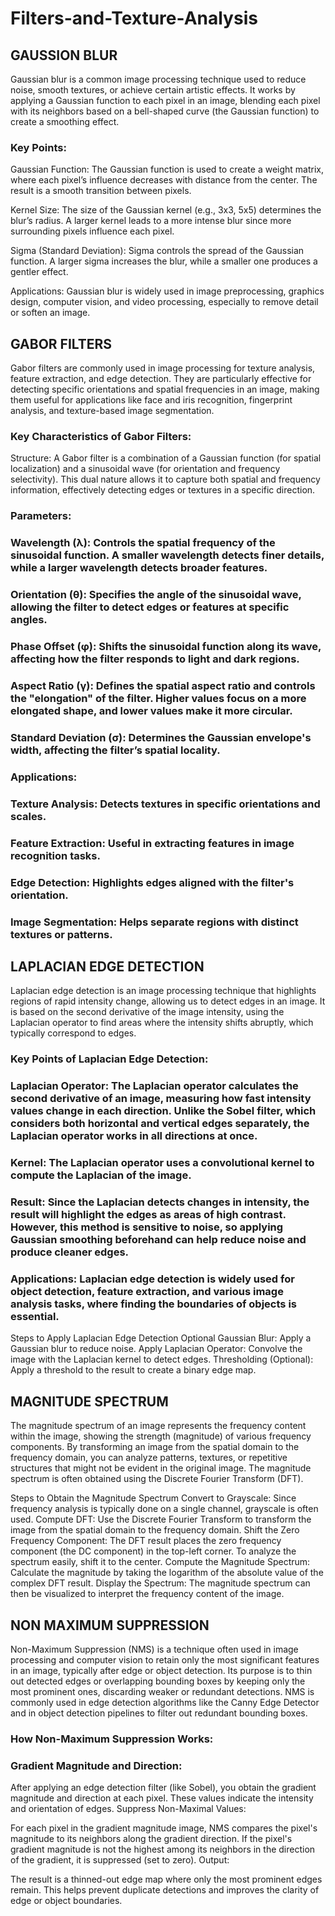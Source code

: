 # Filters-and-Texture-Analysis
## GAUSSION BLUR

Gaussian blur is a common image processing technique used to reduce noise, smooth textures, or achieve certain artistic effects. It works by applying a Gaussian function to each pixel in an image, blending each pixel with its neighbors based on a bell-shaped curve (the Gaussian function) to create a smoothing effect.

### Key Points:
Gaussian Function: The Gaussian function is used to create a weight matrix, where each pixel’s influence decreases with distance from the center. The result is a smooth transition between pixels.

Kernel Size: The size of the Gaussian kernel (e.g., 3x3, 5x5) determines the blur’s radius. A larger kernel leads to a more intense blur since more surrounding pixels influence each pixel.

Sigma (Standard Deviation): Sigma controls the spread of the Gaussian function. A larger sigma increases the blur, while a smaller one produces a gentler effect.

Applications: Gaussian blur is widely used in image preprocessing, graphics design, computer vision, and video processing, especially to remove detail or soften an image.

## GABOR FILTERS

Gabor filters are commonly used in image processing for texture analysis, feature extraction, and edge detection. They are particularly effective for detecting specific orientations and spatial frequencies in an image, making them useful for applications like face and iris recognition, fingerprint analysis, and texture-based image segmentation.

### Key Characteristics of Gabor Filters:
Structure: A Gabor filter is a combination of a Gaussian function (for spatial localization) and a sinusoidal wave (for orientation and frequency selectivity). This dual nature allows it to capture both spatial and frequency information, effectively detecting edges or textures in a specific direction.

### Parameters:

### Wavelength (λ): Controls the spatial frequency of the sinusoidal function. A smaller wavelength detects finer details, while a larger wavelength detects broader features.
### Orientation (θ): Specifies the angle of the sinusoidal wave, allowing the filter to detect edges or features at specific angles.
### Phase Offset (φ): Shifts the sinusoidal function along its wave, affecting how the filter responds to light and dark regions.
### Aspect Ratio (γ): Defines the spatial aspect ratio and controls the "elongation" of the filter. Higher values focus on a more elongated shape, and lower values make it more circular.
### Standard Deviation (σ): Determines the Gaussian envelope's width, affecting the filter’s spatial locality.

### Applications:

### Texture Analysis: Detects textures in specific orientations and scales.
### Feature Extraction: Useful in extracting features in image recognition tasks.
### Edge Detection: Highlights edges aligned with the filter's orientation.
### Image Segmentation: Helps separate regions with distinct textures or patterns.

## LAPLACIAN EDGE DETECTION

Laplacian edge detection is an image processing technique that highlights regions of rapid intensity change, allowing us to detect edges in an image. It is based on the second derivative of the image intensity, using the Laplacian operator to find areas where the intensity shifts abruptly, which typically correspond to edges.

### Key Points of Laplacian Edge Detection:
### Laplacian Operator: The Laplacian operator calculates the second derivative of an image, measuring how fast intensity values change in each direction. Unlike the Sobel filter, which considers both horizontal and vertical edges separately, the Laplacian operator works in all directions at once.

### Kernel: The Laplacian operator uses a convolutional kernel to compute the Laplacian of the image. 
### Result: Since the Laplacian detects changes in intensity, the result will highlight the edges as areas of high contrast. However, this method is sensitive to noise, so applying Gaussian smoothing beforehand can help reduce noise and produce cleaner edges.

### Applications: Laplacian edge detection is widely used for object detection, feature extraction, and various image analysis tasks, where finding the boundaries of objects is essential.

Steps to Apply Laplacian Edge Detection
Optional Gaussian Blur: Apply a Gaussian blur to reduce noise.
Apply Laplacian Operator: Convolve the image with the Laplacian kernel to detect edges.
Thresholding (Optional): Apply a threshold to the result to create a binary edge map.

## MAGNITUDE SPECTRUM

The magnitude spectrum of an image represents the frequency content within the image, showing the strength (magnitude) of various frequency components. By transforming an image from the spatial domain to the frequency domain, you can analyze patterns, textures, or repetitive structures that might not be evident in the original image. The magnitude spectrum is often obtained using the Discrete Fourier Transform (DFT).

Steps to Obtain the Magnitude Spectrum
Convert to Grayscale: Since frequency analysis is typically done on a single channel, grayscale is often used.
Compute DFT: Use the Discrete Fourier Transform to transform the image from the spatial domain to the frequency domain.
Shift the Zero Frequency Component: The DFT result places the zero frequency component (the DC component) in the top-left corner. To analyze the spectrum easily, shift it to the center.
Compute the Magnitude Spectrum: Calculate the magnitude by taking the logarithm of the absolute value of the complex DFT result.
Display the Spectrum: The magnitude spectrum can then be visualized to interpret the frequency content of the image.


## NON MAXIMUM SUPPRESSION

Non-Maximum Suppression (NMS) is a technique often used in image processing and computer vision to retain only the most significant features in an image, typically after edge or object detection. Its purpose is to thin out detected edges or overlapping bounding boxes by keeping only the most prominent ones, discarding weaker or redundant detections. NMS is commonly used in edge detection algorithms like the Canny Edge Detector and in object detection pipelines to filter out redundant bounding boxes.

### How Non-Maximum Suppression Works:
### Gradient Magnitude and Direction:

After applying an edge detection filter (like Sobel), you obtain the gradient magnitude and direction at each pixel. These values indicate the intensity and orientation of edges.
Suppress Non-Maximal Values:

For each pixel in the gradient magnitude image, NMS compares the pixel's magnitude to its neighbors along the gradient direction.
If the pixel's gradient magnitude is not the highest among its neighbors in the direction of the gradient, it is suppressed (set to zero).
Output:

The result is a thinned-out edge map where only the most prominent edges remain. This helps prevent duplicate detections and improves the clarity of edge or object boundaries.
